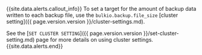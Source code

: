{{site.data.alerts.callout_info}}
To set a target for the amount of backup data written to each backup file, use the `bulkio.backup.file_size` [cluster setting]({{ page.version.version }}/cluster-settings.md).

See the [`SET CLUSTER SETTING`]({{ page.version.version }}/set-cluster-setting.md) page for more details on using cluster settings.
{{site.data.alerts.end}}

